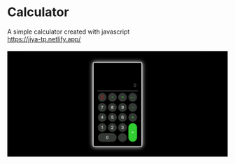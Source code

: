 # Calculator
A simple calculator created with javascript
<br>
https://jiya-tp.netlify.app/
<br>
<br>
<img src="preview.png">
